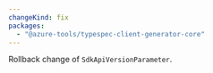 ```yaml
---
changeKind: fix
packages:
  - "@azure-tools/typespec-client-generator-core"
---
```


Rollback change of `SdkApiVersionParameter`.